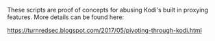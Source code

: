 These scripts are proof of concepts for abusing Kodi's built in proxying features. More details can be found here:

https://turnredsec.blogspot.com/2017/05/pivoting-through-kodi.html
